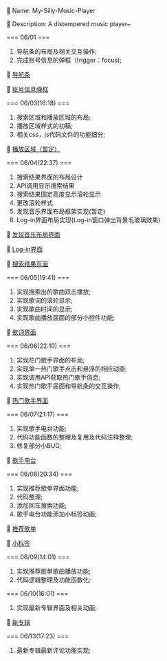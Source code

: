 
🐶 Name: My-Silly-Music-Player

🐶 Description: A distempered music player~


=== 06/01 ===

1. 导航条的布局及相关交互操作;
2. 完成账号信息的弹框（trigger：focus);

🌄 [导航条](http://119.23.201.7/img/resume/%E5%AF%BC%E8%88%AA%E6%9D%A1.png)

🌄 [账号信息弹框](http://119.23.201.7/img/resume/%E8%B4%A6%E5%8F%B7%E4%BF%A1%E6%81%AF%E5%BC%B9%E7%AA%97.png)

=== 06/03(16:18) ===

1. 搜索区域和播放区域的布局;
2. 播放区域样式的初稿;
3. 相关css，js代码文件的功能细分;

🌄 [播放区域（暂定）](http://119.23.201.7/img/resume/%E6%92%AD%E6%94%BE%E5%8C%BA%E5%9F%9F.png)

=== 06/04(22:37) ===
1. 搜索结果界面的布局设计
2. API调用显示搜索结果
3. 搜索结果固定高度显示滚轮显示
4. 更改滚轮样式
5. 发现音乐界面布局框架实现(暂定)
6. Log-in界面布局实现(Log-in窗口弹出背景毛玻璃效果)

🌄 [发现音乐布局界面](http://119.23.201.7/img/resume/%E5%8F%91%E7%8E%B0%E9%9F%B3%E4%B9%90%E5%B8%83%E5%B1%80%E7%95%8C.png)

🌄 [Log-in界面](http://119.23.201.7/img/resume/log-in%E7%95%8C%E9%9D%A2.png)

🌄 [搜索结果页面](http://119.23.201.7/img/resume/%E6%90%9C%E7%B4%A2%E7%BB%93%E6%9E%9C%E7%95%8C%E9%9D%A2.png)

=== 06/05(19:41) ===

1. 实现搜索出的歌曲双击播放;
2. 实现歌词的滚轮显示;
3. 实现歌曲时间的显示;
4. 实现歌曲播放届面的部分小控件功能;

🌄 [歌词界面](http://119.23.201.7/img/resume/%E6%AD%8C%E8%AF%8D%E5%B1%8A%E9%9D%A2.png)

=== 06/06(22:10) ===

1. 实现热门歌手界面的布局;
2. 实现单一热门歌手点击和悬浮的相应动画;
3. 实现调用API获取热门歌手信息;
4. 实现热门歌手届面和导航条的交互操作;

🌄 [热门歌手界面](http://119.23.201.7/img/resume/%E7%83%AD%E9%97%A8%E6%AD%8C%E6%89%8B%E5%B1%8A%E9%9D%A2.png)

=== 06/07(21:17) ===

1. 实现歌手电台功能;
2. 代码功能函数的整理及复用及代码注释整理;
3. 修复部分小BUG;

🌄 [歌手电台](http://119.23.201.7/img/resume/%E6%AD%8C%E6%89%8B%E7%94%B5%E5%8F%B0.png)

=== 06/08(20:34) ===

1. 实现推荐歌单界面功能;
2. 代码整理;
3. 添加回车搜索功能;
4. 歌手电台功能添加小标签动画;

🌄 [推荐歌单](http://119.23.201.7/img/resume/%E6%8E%A8%E8%8D%90%E6%AD%8C%E5%8D%95.png)

🌄 [小标签](http://119.23.201.7/img/resume/%E5%B0%8F%E6%A0%87%E7%AD%BE.png)

=== 06/09(14:01) ===

1. 实现推荐歌单歌曲播放功能;
2. 代码逻辑整理及功能函数化;

=== 06/10(16:01) ===

1. 实现最新专辑界面及相关动画;

🌄 [新专辑](http://119.23.201.7/img/resume/%E6%96%B0%E4%B8%93%E8%BE%91%E5%B1%8A%E9%9D%A2.png)

=== 06/13(17:23) ===

1. 最新专辑最新评论功能实现;
